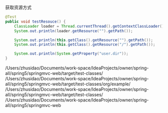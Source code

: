 获取资源方式

```java
@Test
public void testResouce() {
    ClassLoader loader = Thread.currentThread().getContextClassLoader();
    System.out.println(loader.getResource("").getPath());

    System.out.println(this.getClass().getResource("").getPath());
    System.out.println(this.getClass().getResource("/").getPath());

    System.out.println(System.getProperty("user.dir"));
}
```

/Users/zhusidao/Documents/work-space/IdeaProjects/owner/spring-all/spring5/springmvc-web/target/test-classes/
/Users/zhusidao/Documents/work-space/IdeaProjects/owner/spring-all/spring5/springmvc-web/target/test-classes/org/example/
/Users/zhusidao/Documents/work-space/IdeaProjects/owner/spring-all/spring5/springmvc-web/target/test-classes/
/Users/zhusidao/Documents/work-space/IdeaProjects/owner/spring-all/spring5/springmvc-web

